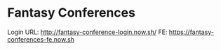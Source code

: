 # Fantasy Conferences

Login URL: http://fantasy-conference-login.now.sh/
FE: https://fantasy-conferences-fe.now.sh
